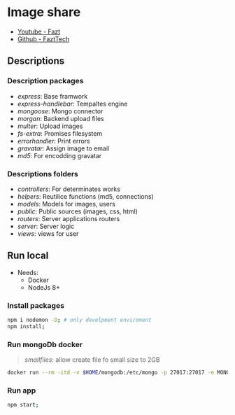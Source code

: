 # Image share
- [Youtube - Fazt](https://www.youtube.com/watch?v=TqC3e8nBycg)
- [Github - FaztTech](https://github.com/FaztTech/nodejs-imgshare)

## Descriptions

### Description packages
- *express*: Base framwork
- *express-handlebar*: Tempaltes engine
- *mongoose*: Mongo connector
- *morgan*: Backend upload files
- *multer*: Upload images
- *fs-extra*: Promises filesystem
- *errorhandler*: Print errors
- *gravatar*: Assign image to email
- *md5*: For encodding gravatar

### Descriptions folders
- *controllers*: For determinates works
- *helpers*: Reutilice functions (md5, connections)
- *models*: Models for images, users
- *public*: Public sources (images, css, html)
- *routers*: Server applications routers
- *server*: Server logic
- *views*: views for user

## Run local
- Needs:
    - Docker
    - NodeJs 8+

### Install packages

```bash
npm i nodemon -D; # only develpment enviroment
npm install;
```

### Run mongoDb docker
> *smallfiles*: allow create file fo small size to 2GB

```bash
docker run --rm -itd -v $HOME/mongodb:/etc/mongo -p 27017:27017 -e MONGO_INITDB_ROOT_USERNAME="myuser" -e MONGO_INITDB_ROOT_PASSWORD="mypassword" --name mongo mongo:3.4.18 --smallfiles;
```
### Run app
```bash
npm start;
```
